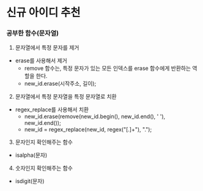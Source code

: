 # 신규 아이디 추천

### 공부한 함수(문자열)
1. 문자열에서 특정 문자를 제거
- erase를 사용해서 제거
    - remove 함수는, 특정 문자가 있는 모든 인덱스를 erase 함수에게 반환하는 역할을 한다.
    - new_id.erase(시작주소, 길이);

2. 문자열에서 특정 문자열을 특정 문자열로 치환
- regex_replace를 사용해서 치환
    - new_id.erase(remove(new_id.begin(), new_id.end(), ' '), new_id.end());
    - new_id = regex_replace(new_id, regex("[.]+"), ".");

3. 문자인지 확인해주는 함수
- isalpha(문자)

4. 숫자인지 확인해주는 함수
- isdigit(문자)
